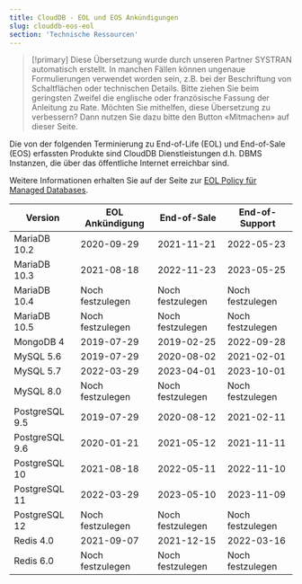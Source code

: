 ```yaml
---
title: CloudDB - EOL und EOS Ankündigungen
slug: clouddb-eos-eol
section: 'Technische Ressourcen'
---
```


> [!primary]
> Diese Übersetzung wurde durch unseren Partner SYSTRAN automatisch erstellt. In manchen Fällen können ungenaue Formulierungen verwendet worden sein, z.B. bei der Beschriftung von Schaltflächen oder technischen Details. Bitte ziehen Sie beim geringsten Zweifel die englische oder französische Fassung der Anleitung zu Rate. Möchten Sie mithelfen, diese Übersetzung zu verbessern? Dann nutzen Sie dazu bitte den Button «Mitmachen» auf dieser Seite.
>

Die von der folgenden Terminierung zu End-of-Life (EOL) und End-of-Sale (EOS) erfassten Produkte sind CloudDB Dienstleistungen d.h. DBMS Instanzen, die über das öffentliche Internet erreichbar sind.

Weitere Informationen erhalten Sie auf der Seite zur [EOL Policy für Managed Databases](../managed-db-life-cycle-policy/).

|Version|EOL Ankündigung|End-of-Sale|End-of-Support|
|---|---|---|---|
|MariaDB 10.2|2020-09-29|2021-11-21|2022-05-23|
|MariaDB 10.3|2021-08-18|2022-11-23|2023-05-25|
|MariaDB 10.4|Noch festzulegen|Noch festzulegen|Noch festzulegen|
|MariaDB 10.5|Noch festzulegen|Noch festzulegen|Noch festzulegen|
|MongoDB 4|2019-07-29|2019-02-25|2022-09-28|
|MySQL 5.6|2019-07-29|2020-08-02|2021-02-01|
|MySQL 5.7|2022-03-29|2023-04-01|2023-10-01|
|MySQL 8.0|Noch festzulegen|Noch festzulegen|Noch festzulegen|
|PostgreSQL 9.5|2019-07-29|2020-08-12|2021-02-11|
|PostgreSQL 9.6|2020-01-21|2021-05-12|2021-11-11|
|PostgreSQL 10|2021-08-18|2022-05-11|2022-11-10|
|PostgreSQL 11|2022-03-29|2023-05-10|2023-11-09|
|PostgreSQL 12|Noch festzulegen|Noch festzulegen|Noch festzulegen|
|Redis 4.0|2021-09-07|2021-12-15|2022-03-16|
|Redis 6.0|Noch festzulegen|Noch festzulegen|Noch festzulegen|
